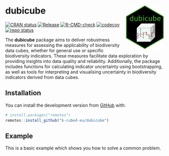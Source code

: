 
<!-- README.md is generated from README.Rmd. Please edit that file -->

# dubicube <a href="https://b-cubed-eu.github.io/dubicube/"><img src="man/figures/logo.png" align="right" height="139" alt="dubicube website" /></a>

<!-- badges: start -->

[![CRAN
status](https://www.r-pkg.org/badges/version/dubicube)](https://CRAN.R-project.org/package=dubicube)
[![Release](https://img.shields.io/github/release/b-cubed-eu/dubicube.svg)](https://github.com/b-cubed-eu/dubicube/releases)
[![R-CMD-check](https://github.com/b-cubed-eu/dubicube/actions/workflows/check_on_different_r_os.yml/badge.svg)](https://github.com/b-cubed-eu/dubicube/actions/workflows/check_on_different_r_os.yml)
[![codecov](https://codecov.io/gh/b-cubed-eu/dubicube/branch/main/graph/badge.svg)](https://app.codecov.io/gh/b-cubed-eu/dubicube/)
[![repo
status](https://www.repostatus.org/badges/latest/concept.svg)](https://www.repostatus.org/#concept)

<!-- badges: end -->

The **dubicube** package aims to deliver robustness measures for
assessing the applicability of biodiversity data cubes, whether for
general use or specific biodiversity indicators. These measures
facilitate data exploration by providing insights into data quality and
reliability. Additionally, the package includes functions for
calculating indicator uncertainty using bootstrapping, as well as tools
for interpreting and visualising uncertainty in biodiversity indicators
derived from data cubes.

## Installation

You can install the development version from
[GitHub](https://github.com/) with:

``` r
# install.packages("remotes")
remotes::install_github("b-cubed-eu/dubicube")
```

## Example

This is a basic example which shows you how to solve a common problem.
